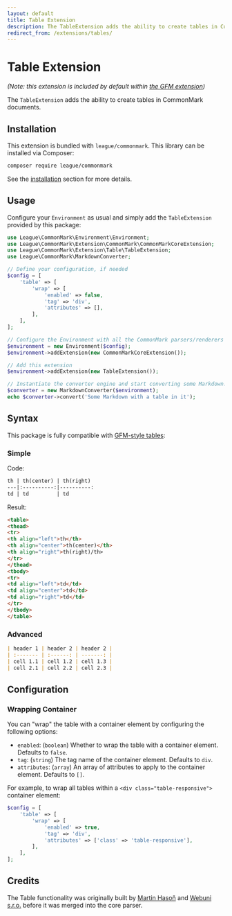 ```yaml
---
layout: default
title: Table Extension
description: The TableExtension adds the ability to create tables in CommonMark documents
redirect_from: /extensions/tables/
---
```


# Table Extension

_(Note: this extension is included by default within [the GFM extension](/2.4/extensions/github-flavored-markdown/))_

The `TableExtension` adds the ability to create tables in CommonMark documents.

## Installation

This extension is bundled with `league/commonmark`. This library can be installed via Composer:

```bash
composer require league/commonmark
```

See the [installation](/2.4/installation/) section for more details.

## Usage

Configure your `Environment` as usual and simply add the `TableExtension` provided by this package:

```php
use League\CommonMark\Environment\Environment;
use League\CommonMark\Extension\CommonMark\CommonMarkCoreExtension;
use League\CommonMark\Extension\Table\TableExtension;
use League\CommonMark\MarkdownConverter;

// Define your configuration, if needed
$config = [
    'table' => [
        'wrap' => [
            'enabled' => false,
            'tag' => 'div',
            'attributes' => [],
        ],
    ],
];

// Configure the Environment with all the CommonMark parsers/renderers
$environment = new Environment($config);
$environment->addExtension(new CommonMarkCoreExtension());

// Add this extension
$environment->addExtension(new TableExtension());

// Instantiate the converter engine and start converting some Markdown!
$converter = new MarkdownConverter($environment);
echo $converter->convert('Some Markdown with a table in it');
```

## Syntax

This package is fully compatible with [GFM-style tables](https://github.github.com/gfm/#tables-extension-):

### Simple

Code:

```markdown
th | th(center) | th(right)
---|:----------:|----------:
td | td         | td
```

Result:

```html
<table>
<thead>
<tr>
<th align="left">th</th>
<th align="center">th(center)</th>
<th align="right">th(right)/th>
</tr>
</thead>
<tbody>
<tr>
<td align="left">td</td>
<td align="center">td</td>
<td align="right">td</td>
</tr>
</tbody>
</table>
```

### Advanced

```markdown
| header 1 | header 2 | header 2 |
| :------- | :------: | -------: |
| cell 1.1 | cell 1.2 | cell 1.3 |
| cell 2.1 | cell 2.2 | cell 2.3 |
```

## Configuration

### Wrapping Container

You can "wrap" the table with a container element by configuring the following options:

- `enabled`: (`boolean`) Whether to wrap the table with a container element. Defaults to `false`.
- `tag`: (`string`) The tag name of the container element. Defaults to `div`.
- `attributes`: (`array`) An array of attributes to apply to the container element. Defaults to `[]`.

For example, to wrap all tables within a `<div class="table-responsive">` container element:

```php
$config = [
    'table' => [
        'wrap' => [
            'enabled' => true,
            'tag' => 'div',
            'attributes' => ['class' => 'table-responsive'],
        ],
    ],
];
```

## Credits

The Table functionality was originally built by [Martin Hasoň](https://github.com/hason) and [Webuni s.r.o.](https://www.webuni.cz) before it was merged into the core parser.
